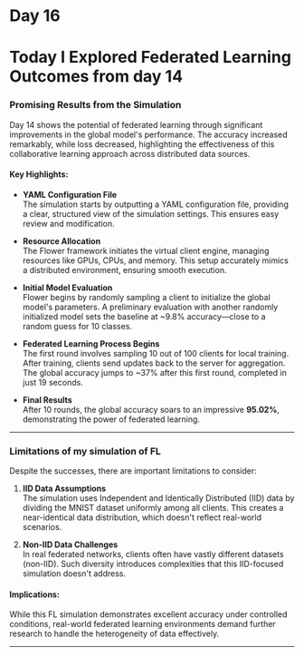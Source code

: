# Day 16

# Today I Explored Federated Learning Outcomes from day 14

### Promising Results from the Simulation

Day 14 shows the potential of federated learning through significant improvements in the global model's performance. The accuracy increased remarkably, while loss decreased, highlighting the effectiveness of this collaborative learning approach across distributed data sources.

#### Key Highlights:
- **YAML Configuration File**  
  The simulation starts by outputting a YAML configuration file, providing a clear, structured view of the simulation settings. This ensures easy review and modification.

- **Resource Allocation**  
  The Flower framework initiates the virtual client engine, managing resources like GPUs, CPUs, and memory. This setup accurately mimics a distributed environment, ensuring smooth execution.

- **Initial Model Evaluation**  
  Flower begins by randomly sampling a client to initialize the global model's parameters. A preliminary evaluation with another randomly initialized model sets the baseline at ~9.8% accuracy—close to a random guess for 10 classes.

- **Federated Learning Process Begins**  
  The first round involves sampling 10 out of 100 clients for local training. After training, clients send updates back to the server for aggregation. The global accuracy jumps to ~37% after this first round, completed in just 19 seconds.

- **Final Results**  
  After 10 rounds, the global accuracy soars to an impressive **95.02%**, demonstrating the power of federated learning.

---

### Limitations of my simulation of FL

Despite the successes, there are important limitations to consider:

1. **IID Data Assumptions**  
   The simulation uses Independent and Identically Distributed (IID) data by dividing the MNIST dataset uniformly among all clients. This creates a near-identical data distribution, which doesn't reflect real-world scenarios.

2. **Non-IID Data Challenges**  
   In real federated networks, clients often have vastly different datasets (non-IID). Such diversity introduces complexities that this IID-focused simulation doesn't address.

#### Implications:  
While this FL simulation demonstrates excellent accuracy under controlled conditions, real-world federated learning environments demand further research to handle the heterogeneity of data effectively.

---


